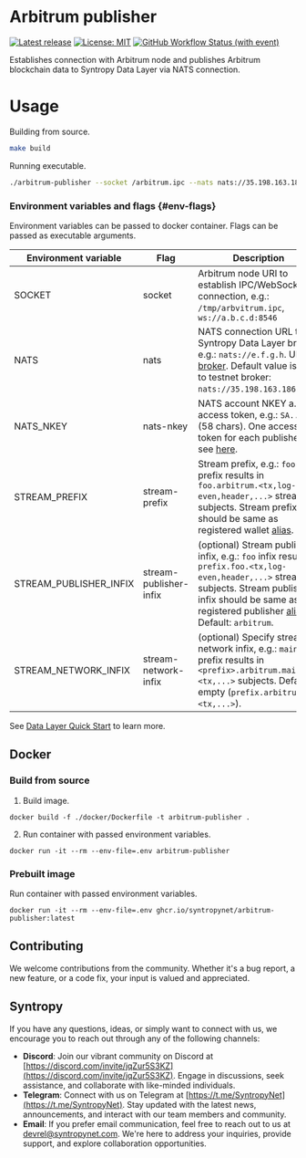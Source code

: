 # Arbitrum publisher
[![Latest release](https://img.shields.io/github/v/release/SyntropyNet/Arbitrum-Publisher)](https://github.com/SyntropyNet/Arbitrum-Publisher/releases/latest)
[![License: MIT](https://img.shields.io/badge/License-MIT-yellow.svg)](https://opensource.org/licenses/MIT)
[![GitHub Workflow Status (with event)](https://img.shields.io/github/actions/workflow/status/SyntropyNet/Arbitrum-Publisher/github-ci.yml?label=github-ci)](https://github.com/SyntropyNet/Arbitrum-Publisher/actions/workflows/github-ci.yml)

Establishes connection with Arbitrum node and publishes Arbitrum blockchain data to Syntropy Data Layer via NATS connection.

# Usage

Building from source.
```bash
make build
```

Running executable.
```bash
./arbitrum-publisher --socket /arbitrum.ipc --nats nats://35.198.163.186 --stream-prefix my-org --nats-nkey SA..BC
```

### Environment variables and flags {#env-flags}

Environment variables can be passed to docker container. Flags can be passed as executable arguments.

| Environment variable   | Flag                   | Description                                                                                                               |
| ---------------------- | ---------------------- | ------------------------------------------------------------------------------------------------------------------------- |
| SOCKET                 | socket                 | Arbitrum node URI to establish IPC/WebSocket connection, e.g.: `/tmp/arbvitrum.ipc`, `ws://a.b.c.d:8546`                  |
| NATS                   | nats                   | NATS connection URL to Syntropy Data Layer broker, e.g.: `nats://e.f.g.h`. URL to [broker](https://docs.syntropynet.com/docs/actors/broker). Default value is set to testnet broker: `nats://35.198.163.186`.                                                                                                                      |
| NATS_NKEY              | nats-nkey              | NATS account NKEY a.k.a access token, e.g.: `SA..SI` (58 chars). One access token for each publisher, see [here](https://docs.syntropynet.com/build/data-layer/developer-portal/publish-streams#7-get-the-access-token).                                                                                                        |
| STREAM_PREFIX          | stream-prefix          | Stream prefix, e.g.: `foo` prefix results in `foo.arbitrum.<tx,log-even,header,...>` stream subjects. Stream prefix should be same as registered wallet [alias](https://docs.syntropynet.com/build/data-layer/developer-portal/publish-streams#2-register-a-wallet---get-your-alias).                                     |
| STREAM_PUBLISHER_INFIX | stream-publisher-infix | (optional) Stream publisher infix, e.g.: `foo` infix results in `prefix.foo.<tx,log-even,header,...>` stream subjects. Stream publisher infix should be same as registered publisher [alias](https://docs.syntropynet.com/build/data-layer/developer-portal/publish-streams#3-register-a-publisher). Default: `arbitrum`. |
| STREAM_NETWORK_INFIX   | stream-network-infix   | (optional) Specify stream network infix, e.g.: `mainnet` prefix results in `<prefix>.arbitrum.mainnet.<tx,...>` subjects. Default: empty (`prefix.arbitrum.<tx,...>`). |

See [Data Layer Quick Start](https://docs.syntropynet.com/build/data-layer/data-layer-quick-start) to learn more.

## Docker

### Build from source

1. Build image.
```
docker build -f ./docker/Dockerfile -t arbitrum-publisher .
```

2. Run container with passed environment variables.
```
docker run -it --rm --env-file=.env arbitrum-publisher
```

### Prebuilt image

Run container with passed environment variables.
```
docker run -it --rm --env-file=.env ghcr.io/syntropynet/arbitrum-publisher:latest
```

## Contributing

We welcome contributions from the community. Whether it's a bug report, a new feature, or a code fix, your input is valued and appreciated.

## Syntropy

If you have any questions, ideas, or simply want to connect with us, we encourage you to reach out through any of the following channels:

- **Discord**: Join our vibrant community on Discord at [https://discord.com/invite/jqZur5S3KZ](https://discord.com/invite/jqZur5S3KZ). Engage in discussions, seek assistance, and collaborate with like-minded individuals.
- **Telegram**: Connect with us on Telegram at [https://t.me/SyntropyNet](https://t.me/SyntropyNet). Stay updated with the latest news, announcements, and interact with our team members and community.
- **Email**: If you prefer email communication, feel free to reach out to us at devrel@syntropynet.com. We're here to address your inquiries, provide support, and explore collaboration opportunities.
